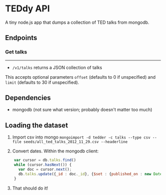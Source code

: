 # TEDdy API #
A tiny node.js app that dumps a collection of TED talks from mongodb.

## Endpoints ##

### Get talks ###
------
* `/v1/talks` returns a JSON collection of talks

This accepts optional parameters `offset` (defaults to 0 if unspecified) and `limit` (defaults to 30 if unspecified).

## Dependencies ##

* mongodb (not sure what version; probably doesn't matter too much)

## Loading the dataset ##

1. Import csv into mongo
`mongoimport -d tedder -c talks --type csv --file seeds/all_ted_talks_2012_11_29.csv --headerline`

2. Convert dates. Within the mongodb client:
```javascript
    var cursor = db.talks.find()
    while (cursor.hasNext()) {
      var doc = cursor.next();
      db.talks.update({_id : doc._id}, {$set : {published_on : new Date(doc.published_on)}})
    }
```

3. That should do it!

